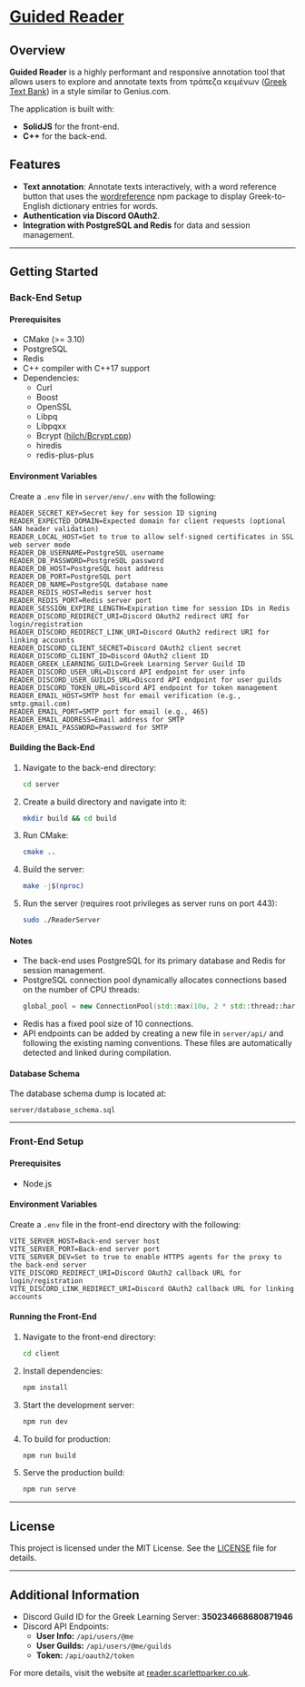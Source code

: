# [Guided Reader](https://reader.scarlettparker.co.uk)

## Overview

**Guided Reader** is a highly performant and responsive annotation tool that allows users to explore and annotate texts from τράπεζα κειμένων ([Greek Text Bank](https://www.greek-language.gr/certification/dbs/teachers/index.html)) in a style similar to Genius.com.

The application is built with:
- **SolidJS** for the front-end.
- **C++** for the back-end.

## Features

- **Text annotation**: Annotate texts interactively, with a word reference button that uses the [wordreference](https://www.npmjs.com/package/wordreference) npm package to display Greek-to-English dictionary entries for words.
- **Authentication via Discord OAuth2**.
- **Integration with PostgreSQL and Redis** for data and session management.

---

## Getting Started

### Back-End Setup

#### Prerequisites
- CMake (>= 3.10)
- PostgreSQL
- Redis
- C++ compiler with C++17 support
- Dependencies:
  - Curl
  - Boost
  - OpenSSL
  - Libpq
  - Libpqxx
  - Bcrypt ([hilch/Bcrypt.cpp](https://github.com/hilch/Bcrypt.cpp))
  - hiredis
  - redis-plus-plus

#### Environment Variables
Create a `.env` file in `server/env/.env` with the following:

```env
READER_SECRET_KEY=Secret key for session ID signing
READER_EXPECTED_DOMAIN=Expected domain for client requests (optional SAN header validation)
READER_LOCAL_HOST=Set to true to allow self-signed certificates in SSL web server mode
READER_DB_USERNAME=PostgreSQL username
READER_DB_PASSWORD=PostgreSQL password
READER_DB_HOST=PostgreSQL host address
READER_DB_PORT=PostgreSQL port
READER_DB_NAME=PostgreSQL database name
READER_REDIS_HOST=Redis server host
READER_REDIS_PORT=Redis server port
READER_SESSION_EXPIRE_LENGTH=Expiration time for session IDs in Redis
READER_DISCORD_REDIRECT_URI=Discord OAuth2 redirect URI for login/registration
READER_DISCORD_REDIRECT_LINK_URI=Discord OAuth2 redirect URI for linking accounts
READER_DISCORD_CLIENT_SECRET=Discord OAuth2 client secret
READER_DISCORD_CLIENT_ID=Discord OAuth2 client ID
READER_GREEK_LEARNING_GUILD=Greek Learning Server Guild ID
READER_DISCORD_USER_URL=Discord API endpoint for user info
READER_DISCORD_USER_GUILDS_URL=Discord API endpoint for user guilds
READER_DISCORD_TOKEN_URL=Discord API endpoint for token management
READER_EMAIL_HOST=SMTP host for email verification (e.g., smtp.gmail.com)
READER_EMAIL_PORT=SMTP port for email (e.g., 465)
READER_EMAIL_ADDRESS=Email address for SMTP
READER_EMAIL_PASSWORD=Password for SMTP
```

#### Building the Back-End
1. Navigate to the back-end directory:
   ```bash
   cd server
   ```
2. Create a build directory and navigate into it:
   ```bash
   mkdir build && cd build
   ```
3. Run CMake:
   ```bash
   cmake ..
   ```
4. Build the server:
   ```bash
   make -j$(nproc)
   ```
5. Run the server (requires root privileges as server runs on port 443):
   ```bash
   sudo ./ReaderServer
   ```

#### Notes
- The back-end uses PostgreSQL for its primary database and Redis for session management.
- PostgreSQL connection pool dynamically allocates connections based on the number of CPU threads:
  ```cpp
  global_pool = new ConnectionPool(std::max(10u, 2 * std::thread::hardware_concurrency()));
  ```
- Redis has a fixed pool size of 10 connections.
- API endpoints can be added by creating a new file in `server/api/` and following the existing naming conventions. These files are automatically detected and linked during compilation.

#### Database Schema
The database schema dump is located at:
```
server/database_schema.sql
```

---

### Front-End Setup

#### Prerequisites
- Node.js

#### Environment Variables
Create a `.env` file in the front-end directory with the following:

```env
VITE_SERVER_HOST=Back-end server host
VITE_SERVER_PORT=Back-end server port
VITE_SERVER_DEV=Set to true to enable HTTPS agents for the proxy to the back-end server
VITE_DISCORD_REDIRECT_URI=Discord OAuth2 callback URL for login/registration
VITE_DISCORD_LINK_REDIRECT_URI=Discord OAuth2 callback URL for linking accounts
```

#### Running the Front-End
1. Navigate to the front-end directory:
   ```bash
   cd client
   ```
2. Install dependencies:
   ```bash
   npm install
   ```
3. Start the development server:
   ```bash
   npm run dev
   ```
4. To build for production:
   ```bash
   npm run build
   ```
5. Serve the production build:
   ```bash
   npm run serve
   ```

---

## License

This project is licensed under the MIT License. See the [LICENSE](LICENSE) file for details.

---

## Additional Information
- Discord Guild ID for the Greek Learning Server: **350234668680871946**
- Discord API Endpoints:
  - **User Info:** `/api/users/@me`
  - **User Guilds:** `/api/users/@me/guilds`
  - **Token:** `/api/oauth2/token`

For more details, visit the website at [reader.scarlettparker.co.uk](https://reader.scarlettparker.co.uk).

